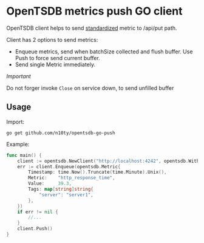# OpenTSDB metrics push GO client

OpenTSDB client helps to send [standardized](http://opentsdb.net/docs/build/html/api_http/put.html) metric to /api/put path.

Client has 2 options to send metrics:
 - Enqueue metrics, send when batchSize collected and flush buffer. Use Push to force send current buffer.
 - Send single Metric immediately.

*Important*

Do not forger invoke `Close` on service down, to send unfilled buffer

## Usage

Import:

`go get github.com/n10ty/opentsdb-go-push`

Example:

```go
func main() {
    client := opentsdb.NewClient("http://localhost:4242", opentsdb.WithBatchSize(30), opentsdb.WithAuth("user", "pass"))
	err := client.Enqueue(opentsdb.Metric{
		Timestamp: time.Now().Truncate(time.Minute).Unix(),
		Metric:    "http_response_time",
		Value:     39.3,
		Tags: map[string]string{
			"server": "server1",
		},
	})
	if err != nil {
		//...
	}
	client.Push()
}
```